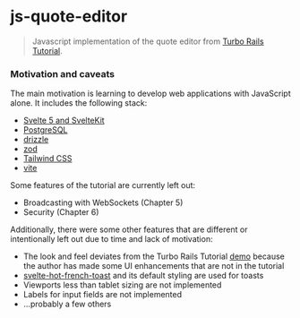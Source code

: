 # js-quote-editor

> Javascript implementation of the quote editor from [Turbo Rails Tutorial](https://www.hotrails.dev/turbo-rails).

### Motivation and caveats

The main motivation is learning to develop web applications with JavaScript alone. It includes the following stack:

- [Svelte 5 and SvelteKit](https://svelte.dev/)
- [PostgreSQL](https://www.postgresql.org/)
- [drizzle](https://orm.drizzle.team/)
- [zod](https://zod.dev/)
- [Tailwind CSS](https://tailwindcss.com/)
- [vite](https://vite.dev/)

Some features of the tutorial are currently left out:

- Broadcasting with WebSockets (Chapter 5)
- Security (Chapter 6)

Additionally, there were some other features that are different or intentionally left out due to time and lack of motivation:

- The look and feel deviates from the Turbo Rails Tutorial [demo](https://www.hotrails.dev/quotes) because the author has made some UI enhancements that are not in the tutorial
- [svelte-hot-french-toast](https://github.com/babakfp/svelte-hot-french-toast) and its default styling are used for toasts
- Viewports less than tablet sizing are not implemented
- Labels for input fields are not implemented
- ...probably a few others
